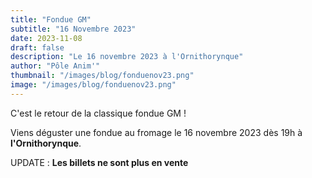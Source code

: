 ```yaml
---
title: "Fondue GM"
subtitle: "16 Novembre 2023"
date: 2023-11-08
draft: false
description: "Le 16 novembre 2023 à l'Ornithorynque"
author: "Pôle Anim'"
thumbnail: "/images/blog/fonduenov23.png"
image: "/images/blog/fonduenov23.png"
---
```


C'est le retour de la classique fondue GM !

Viens déguster une fondue au fromage le 16 novembre 2023 dès 19h à **l'Ornithorynque**.

UPDATE : **Les billets ne sont plus en vente**
